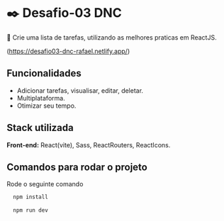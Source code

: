 
# ✒️ Desafio-03 DNC

📔 Crie uma lista de tarefas, utilizando as melhores praticas em ReactJS.

(https://desafio03-dnc-rafael.netlify.app/)
## Funcionalidades

- Adicionar tarefas, visualisar, editar, deletar.
- Multiplataforma.
- Otimizar seu tempo.


## Stack utilizada

**Front-end:** React(vite), Sass, ReactRouters, ReactIcons.


## Comandos para rodar o projeto

Rode o seguinte comando

```bash
  npm install
  
  npm run dev
```
